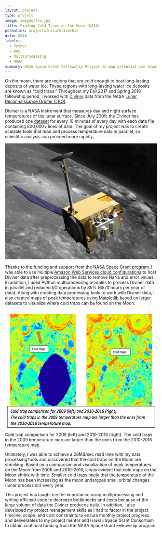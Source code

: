 ```yaml
---
layout: project
type: project
image: images/lro.jpg
title: Finding Cold Traps on the Moon (NASA)
permalink: projects/nasafellowship
date: 2018
labels:
  - Python
  - AWS
  - Multiprocessing
  - NASA
summary: NASA Space Grant Fellowship Project to map potential ice deposits using data from the Lunar Reconnaissance Orbiter (LRO).
---
```


On the moon, there are regions that are cold enough to host long-lasting deposits of water ice. These regions with long-lasting water ice deposits are known as “cold traps.” Throughout my Fall 2017 and Spring 2018 fellowship period, I worked with [Diviner](https://www.diviner.ucla.edu/) data from the NASA [Lunar Reconnaissance Orbiter (LRO)](http://staff.diviner.ucla.edu/).

Diviner is a NASA instrument that measures day and night surface temperatures of the lunar surface.
Since July 2009, the Diviner has produced one [dataset](http://pds-geosciences.wustl.edu/missions/lro/diviner.htm) for every 10 minutes of every day with each data file containing 800,000+ lines of data.
The goal of my project was to create scalable tools that read and process temperature data in parallel, so scientific analysis can proceed more rapidly.

<img src="/images/lro.jpg" class="ui huge floated rounded image">

Thanks to the funding and support from the [NASA Space Grant program](https://www.nasa.gov/offices/education/programs/national/spacegrant/home/index.html), I was able to use multiple [Amazon Web Services cloud configurations](https://aws.amazon.com/config/) to host Diviner data after preprocessing the data to remove NaNs and error values.
In addition, I used Python multiprocessing modules to process Diviner data in parallel and reduced I/O operations by 85% (6570 hours per year of data).
Along with creating data processing tools to work with Diviner data, I also created maps of peak temperatures using [Matplotlib](https://matplotlib.org/) based on larger datasets to visualize where cold traps can be found on the Moon.

<img src="/images/lrocomp.png" width="700" height="400" class="ui huge floated rounded image">
Cold trap comparison for 2009 (left) and 2010-2016 (right).
The cold traps in the 2009 temperature map are larger than the ones from the 2010-2016 temperature map.

Ultimately, I was able to achieve a 28MB/sec read time with my data processing tools and discovered that the cold traps on the Moon are shrinking.
Based on a comparison and visualization of peak temperatures on the Moon from 2009 and 2010-2016, it was evident that cold traps on the Moon shrink with time.
Smaller cold traps imply that the temperature of the Moon has been increasing as the moon undergoes small orbital changes (lunar precession) every year.

This project has taught me the importance using multiprocessing and writing efficient code to decrease bottlenecks and costs because of the large volume of data the Diviner produces daily.
In addition, I also developed my project management skills as I had to factor in the project timeline, scope, and cost constraints to ensure monthly project progress and deliverables to my project mentor and Hawaii Space Grant Consortium to obtain continual funding from the NASA Space Grant Fellowship program.
